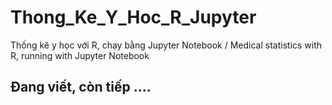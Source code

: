 # Thong_Ke_Y_Hoc_R_Jupyter
Thống kê y học với R, chạy bằng Jupyter Notebook / Medical statistics with R, running with Jupyter Notebook
## Đang viết, còn tiếp ....
